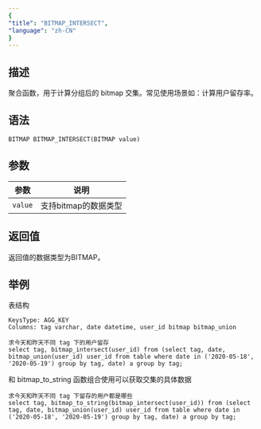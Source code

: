 ```yaml
---
{
"title": "BITMAP_INTERSECT",
"language": "zh-CN"
}
---
```


<!-- 
Licensed to the Apache Software Foundation (ASF) under one
or more contributor license agreements.  See the NOTICE file
distributed with this work for additional information
regarding copyright ownership.  The ASF licenses this file
to you under the Apache License, Version 2.0 (the
"License"); you may not use this file except in compliance
with the License.  You may obtain a copy of the License at

  http://www.apache.org/licenses/LICENSE-2.0

Unless required by applicable law or agreed to in writing,
software distributed under the License is distributed on an
"AS IS" BASIS, WITHOUT WARRANTIES OR CONDITIONS OF ANY
KIND, either express or implied.  See the License for the
specific language governing permissions and limitations
under the License.
-->

## 描述

聚合函数，用于计算分组后的 bitmap 交集。常见使用场景如：计算用户留存率。

## 语法

`BITMAP BITMAP_INTERSECT(BITMAP value)`

## 参数

| 参数 | 说明 |
| -- | -- |
| `value` | 支持bitmap的数据类型 |

## 返回值

返回值的数据类型为BITMAP。

## 举例

表结构

```
KeysType: AGG_KEY
Columns: tag varchar, date datetime, user_id bitmap bitmap_union

```

```
求今天和昨天不同 tag 下的用户留存
select tag, bitmap_intersect(user_id) from (select tag, date, bitmap_union(user_id) user_id from table where date in ('2020-05-18', '2020-05-19') group by tag, date) a group by tag;
```

和 bitmap_to_string 函数组合使用可以获取交集的具体数据

```
求今天和昨天不同 tag 下留存的用户都是哪些
select tag, bitmap_to_string(bitmap_intersect(user_id)) from (select tag, date, bitmap_union(user_id) user_id from table where date in ('2020-05-18', '2020-05-19') group by tag, date) a group by tag;
```
